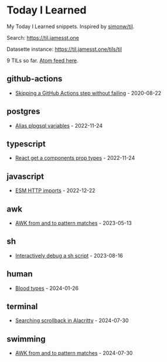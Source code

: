 # Today I Learned

My Today I Learned snippets. Inspired by [simonw/til](https://github.com/simonw/til).

Search: https://til.jamesst.one

Datasette instance:  https://til.jamesst.one/tils/til

<!-- count starts -->9<!-- count ends --> TILs so far. <a href="https://til.jamesst.one/til/feed.atom">Atom feed here</a>.

<!-- index starts -->
## github-actions

* [Skipping a GitHub Actions step without failing](https://github.com/jamesmstone/til/blob/main/github-actions/continue-on-error.md) - 2020-08-22

## postgres

* [Alias plpgsql variables](https://github.com/jamesmstone/til/blob/main/postgres/alias-plpgsql-variables.md) - 2022-11-24

## typescript

* [React get a components prop types](https://github.com/jamesmstone/til/blob/main/typescript/react-component-prop.md) - 2022-11-24

## javascript

* [ESM HTTP imports](https://github.com/jamesmstone/til/blob/main/javascript/esm-http-imports.md) - 2022-12-22

## awk

* [AWK from and to pattern matches](https://github.com/jamesmstone/til/blob/main/awk/from-to-pattern-match.md) - 2023-05-13

## sh

* [Interactively debug a sh script](https://github.com/jamesmstone/til/blob/main/sh/debugging-sh-scripts.md) - 2023-08-16

## human

* [Blood types](https://github.com/jamesmstone/til/blob/main/human/blood-types.md) - 2024-01-26

## terminal

* [Searching scrollback in Alacritty](https://github.com/jamesmstone/til/blob/main/terminal/search-alacritty.md) - 2024-07-30

## swimming

* [AWK from and to pattern matches](https://github.com/jamesmstone/til/blob/main/swimming/swimming-speed-and-pool.md) - 2024-07-30
<!-- index ends -->
